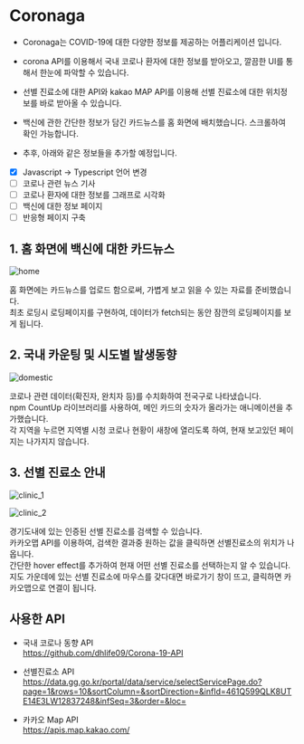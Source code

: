 # Coronaga

- Coronaga는 COVID-19에 대한 다양한 정보를 제공하는 어플리케이션 입니다.
- corona API를 이용해서 국내 코로나 환자에 대한 정보를 받아오고, 깔끔한 UI를 통해서 한눈에 파악할 수 있습니다.
- 선별 진료소에 대한 API와 kakao MAP API를 이용해 선별 진료소에 대한 위치정보를 바로 받아올 수 있습니다.
- 백신에 관한 간단한 정보가 담긴 카드뉴스를 홈 화면에 배치했습니다. 스크롤하여 확인 가능합니다.

- 추후, 아래와 같은 정보들을 추가할 예정입니다.
- [x] Javascript -> Typescript 언어 변경
- [ ] 코로나 관련 뉴스 기사
- [ ] 코로나 환자에 대한 정보를 그래프로 시각화
- [ ] 백신에 대한 정보 페이지
- [ ] 반응형 페이지 구축

## 1. 홈 화면에 백신에 대한 카드뉴스

![home](https://user-images.githubusercontent.com/68345069/121913468-633c7280-cd6c-11eb-8a04-7ccd13142a9b.png)

홈 화면에는 카드뉴스를 업로드 함으로써, 가볍게 보고 읽을 수 있는 자료를 준비했습니다.<br/>
최초 로딩시 로딩페이지를 구현하여, 데이터가 fetch되는 동안 잠깐의 로딩페이지를 보게 됩니다.

## 2. 국내 카운팅 및 시도별 발생동향

![domestic](https://user-images.githubusercontent.com/68345069/121811007-e347d700-cc9d-11eb-8861-82905f511e46.png)

코로나 관련 데이터(확진자, 완치자 등)를 수치화하여 전국구로 나타냈습니다.<br/>
npm CountUp 라이브러리를 사용하여, 메인 카드의 숫자가 올라가는 애니메이션을 추가했습니다.<br/>
각 지역을 누르면 지역별 시청 코로나 현황이 새창에 열리도록 하여, 현재 보고있던 페이지는 나가지지 않습니다.

## 3. 선별 진료소 안내

![clinic_1](https://user-images.githubusercontent.com/68345069/122393892-560fc580-cfb0-11eb-9260-4f4968a2a01c.png)

![clinic_2](https://user-images.githubusercontent.com/68345069/122393909-5ad47980-cfb0-11eb-8ebc-201a7750f632.png)

경기도내에 있는 인증된 선별 진료소를 검색할 수 있습니다.<br/>
카카오맵 API를 이용하여, 검색한 결과중 원하는 값을 클릭하면 선별진료소의 위치가 나옵니다.<br/>
간단한 hover effect를 추가하여 현재 어떤 선별 진료소를 선택하는지 알 수 있습니다.<br/>
지도 가운데에 있는 선별 진료소에 마우스를 갖다대면 바로가기 창이 뜨고, 클릭하면 카카오맵으로 연결이 됩니다.

## 사용한 API

- 국내 코로나 동향 API<br/>
  https://github.com/dhlife09/Corona-19-API

- 선별진료소 API<br/>
  https://data.gg.go.kr/portal/data/service/selectServicePage.do?page=1&rows=10&sortColumn=&sortDirection=&infId=461Q599QLK8UTE14E3LW12837248&infSeq=3&order=&loc=

- 카카오 Map API<br/>
  https://apis.map.kakao.com/
